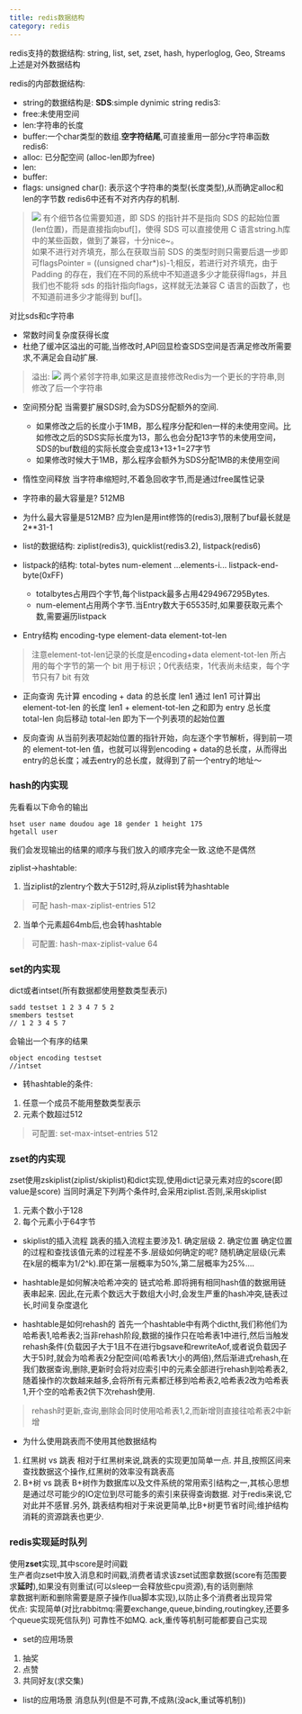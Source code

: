 ```yaml
---
title: redis数据结构
category: redis
---
```


redis支持的数据结构: string, list, set, zset, hash, hyperloglog, Geo, Streams
上述是对外数据结构

redis的内部数据结构:
- string的数据结构是:
**SDS**:simple dynimic string
redis3: 
- free:未使用空间
- len:字符串的长度
- buffer:一个char类型的数组.**空字符结尾**,可直接重用一部分c字符串函数
redis6:
- alloc: 已分配空间 (alloc-len即为free)
- len:
- buffer:
- flags: unsigned char(): 表示这个字符串的类型(长度类型),从而确定alloc和len的字节数
redis6中还有不对齐内存的机制.
> ![](https://s4.51cto.com/oss/202202/10/56277ea338f03729ab4582f46548367fc0e831.png)
有个细节各位需要知道，即 SDS 的指针并不是指向 SDS 的起始位置(len位置)，而是直接指向buf[]，使得 SDS 可以直接使用 C 语言string.h库中的某些函数，做到了兼容，十分nice~。  
如果不进行对齐填充，那么在获取当前 SDS 的类型时则只需要后退一步即可flagsPointer = ((unsigned char*)s)-1;相反，若进行对齐填充，由于 Padding 的存在，我们在不同的系统中不知道退多少才能获得flags，并且我们也不能将 sds 的指针指向flags，这样就无法兼容 C 语言的函数了，也不知道前进多少才能得到 buf[]。


对比sds和c字符串
- 常数时间复杂度获得长度
- 杜绝了缓冲区溢出的可能,当修改时,API回显检查SDS空间是否满足修改所需要求,不满足会自动扩展.
>溢出:
![](https://ucc.alicdn.com/pic/developer-ecology/3024620381da449d8a25a55d53c5e94d.png)
两个紧邻字符串,如果这是直接修改Redis为一个更长的字符串,则修改了后一个字符串
- 空间预分配
当需要扩展SDS时,会为SDS分配额外的空间.
  - 如果修改之后的长度小于1MB，那么程序分配和len一样的未使用空间。比如修改之后的SDS实际长度为13，那么也会分配13字节的未使用空间，SDS的buf数组的实际长度会变成13+13+1=27字节
  - 如果修改时候大于1MB，那么程序会额外为SDS分配1MB的未使用空间
- 惰性空间释放
当字符串缩短时,不着急回收字节,而是通过free属性记录

- 字符串的最大容量是?
512MB

- 为什么最大容量是512MB?
应为len是用int修饰的(redis3),限制了buf最长就是2**31-1

- list的数据结构:
ziplist(redis3), quicklist(redis3.2), listpack(redis6)

- listpack的结构:
total-bytes  num-element ...elements-i... listpack-end-byte(0xFF)
  - totalbytes占用四个字节,每个listpack最多占用4294967295Bytes.  
  - num-element占用两个字节.当Entry数大于65535时,如果要获取元素个数,需要遍历listpack
  
- Entry结构
encoding-type element-data element-tot-len
> 注意element-tot-len记录的长度是encoding+data
   element-tot-len 所占用的每个字节的第一个 bit 用于标识；0代表结束，1代表尚未结束，每个字节只有7 bit 有效

- 正向查询
先计算 encoding + data 的总长度 len1
通过 len1 可计算出 element-tot-len 的长度
len1 + element-tot-len 之和即为 entry 总长度 total-len
向后移动 total-len 即为下一个列表项的起始位置

- 反向查询
从当前列表项起始位置的指针开始，向左逐个字节解析，得到前一项的 element-tot-len 值，也就可以得到encoding + data的总长度，从而得出entry的总长度；减去entry的总长度，就得到了前一个entry的地址～

### hash的内实现
先看看以下命令的输出
```
hset user name doudou age 18 gender 1 height 175
hgetall user
```
我们会发现输出的结果的顺序与我们放入的顺序完全一致.这绝不是偶然

ziplist->hashtable:
1. 当ziplist的zlentry个数大于512时,将从ziplist转为hashtable
> 可配  hash-max-ziplist-entries 512
2. 当单个元素超64mb后,也会转hashtable
> 可配置: hash-max-ziplist-value 64 

### set的内实现
dict或者intset(所有数据都使用整数类型表示)
```
sadd testset 1 2 3 4 7 5 2
smembers testset
// 1 2 3 4 5 7
```
会输出一个有序的结果
```
object encoding testset
//intset
```
- 转hashtable的条件:
1. 任意一个成员不能用整数类型表示
2. 元素个数超过512
> 可配置: set-max-intset-entries 512

### zset的内实现
zset使用zskiplist(ziplist/skiplist)和dict实现,使用dict记录元素对应的score(即value是score)
当同时满足下列两个条件时,会采用ziplist.否则,采用skiplist
1. 元素个数小于128
2. 每个元素小于64字节

- skiplist的插入流程
跳表的插入流程主要涉及1. 确定层级 2. 确定位置
确定位置的过程和查找该值元素的过程差不多.层级如何确定的呢?
随机确定层级(元素在k层的概率为1/2^k).即在第一层概率为50%,第二层概率为25%....

- hashtable是如何解决哈希冲突的
链式哈希.即将拥有相同hash值的数据用链表串起来.
因此,在元素个数远大于数组大小时,会发生严重的hash冲突,链表过长,时间复杂度退化

- hashtable是如何rehash的
首先一个hashtable中有两个dictht,我们称他们为哈希表1,哈希表2;当非rehash阶段,数据的操作只在哈希表1中进行,然后当触发rehash条件(负载因子大于1且不在进行bgsave和rewriteAof,或者说负载因子大于5)时,就会为哈希表2分配空间(哈希表1大小的两倍),然后渐进式rehash,在我们数据查询,删除,更新时会将对应索引中的元素全部进行rehash到哈希表2,随着操作的次数越来越多,会将所有元素都迁移到哈希表2,哈希表2改为哈希表1,开个空的哈希表2供下次rehash使用.
>rehash时更新,查询,删除会同时使用哈希表1,2,而新增则直接往哈希表2中新增

- 为什么使用跳表而不使用其他数据结构
1. 红黑树 vs 跳表
相对于红黑树来说,跳表的实现更加简单一点. 并且,按照区间来查找数据这个操作,红黑树的效率没有跳表高
2. B+树 vs 跳表
B+树作为数据库以及文件系统的常用索引结构之一,其核心思想是通过尽可能少的IO定位到尽可能多的索引来获得查询数据. 对于redis来说,它对此并不感冒.另外, 跳表结构相对于来说更简单,比B+树更节省时间;维护结构消耗的资源跳表也更少.



### redis实现延时队列
使用**zset**实现,其中score是时间戳  
生产者向zset中放入消息和时间戳,消费者请求该zset试图拿数据(score有范围要求**延时**),如果没有则重试(可以sleep一会释放些cpu资源),有的话则删除  
拿数据判断和删除需要是原子操作(lua脚本实现),以防止多个消费者出现异常  
优点: 
实现简单(对比rabbitmq:需要exchange,queue,binding,routingkey,还要多个queue实现死信队列)
可靠性不如MQ. ack,重传等机制可能都要自己实现  

- set的应用场景
1. 抽奖
2. 点赞
3. 共同好友(求交集)

- list的应用场景
消息队列(但是不可靠,不成熟(没ack,重试等机制))
